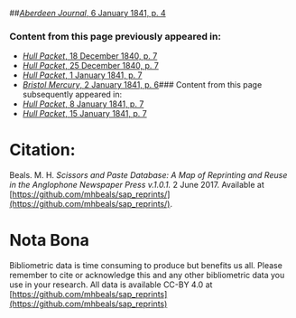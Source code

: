 ##[*Aberdeen Journal*, 6 January 1841, p. 4](https://mhbeals.github.io/sap_html/Aberdeen-Journal/Aberdeen-Journal-6-January-1841-p-4)

### Content from this page previously appeared in:
+ [*Hull Packet*, 18 December 1840, p. 7](https://mhbeals.github.io/sap_html/Hull-Packet/Hull-Packet-18-December-1840-p-7)
+ [*Hull Packet*, 25 December 1840, p. 7](https://mhbeals.github.io/sap_html/Hull-Packet/Hull-Packet-25-December-1840-p-7)
+ [*Hull Packet*, 1 January 1841, p. 7](https://mhbeals.github.io/sap_html/Hull-Packet/Hull-Packet-1-January-1841-p-7)
+ [*Bristol Mercury*, 2 January 1841, p. 6](https://mhbeals.github.io/sap_html/Bristol-Mercury/Bristol-Mercury-2-January-1841-p-6)### Content from this page subsequently appeared in:
+ [*Hull Packet*, 8 January 1841, p. 7](https://mhbeals.github.io/sap_html/Hull-Packet/Hull-Packet-8-January-1841-p-7)
+ [*Hull Packet*, 15 January 1841, p. 7](https://mhbeals.github.io/sap_html/Hull-Packet/Hull-Packet-15-January-1841-p-7)
                    
# Citation: 

Beals. M. H. *Scissors and Paste Database: A Map of Reprinting and Reuse in the Anglophone Newspaper Press v.1.0.1.* 2 June 2017. Available at [https://github.com/mhbeals/sap_reprints/](https://github.com/mhbeals/sap_reprints/). 
                    
# Nota Bona

Bibliometric data is time consuming to produce but benefits us all. Please remember to cite or acknowledge this and any other bibliometric data you use in your research. All data is available CC-BY 4.0 at [https://github.com/mhbeals/sap_reprints](https://github.com/mhbeals/sap_reprints)